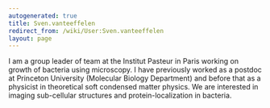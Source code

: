 ```yaml
---
autogenerated: true
title: Sven.vanteeffelen
redirect_from: /wiki/User:Sven.vanteeffelen
layout: page
---
```


I am a group leader of team at the Institut Pasteur in Paris working on
growth of bacteria using microscopy. I have previously worked as a
postdoc at Princeton University (Molecular Biology Department) and
before that as a physicist in theoretical soft condensed matter physics.
We are interested in imaging sub-cellular structures and
protein-localization in bacteria.
